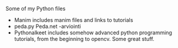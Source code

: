 Some of my Python files

* Manim includes manim files and links to tutorials
* peda.py Peda.net -arviointi
* Pythonalkeet includes somehow advanced python programming tutorials, from the beginning to opencv. Some great stuff.
